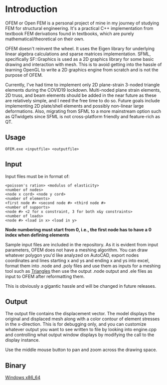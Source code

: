 Introduction
======
OFEM or Open FEM is a personal project of mine in my journey of studying FEM for structural engineering. It's a practical C++ implementation from textbook FEM derivations found in textbooks, which are purely mathematical/theoretical on their own.
 
OFEM doesn't reinvent the wheel. It uses the Eigen library for underlying linear algebra calculations and sparse matrices implementation.
SFML, specifically SF::Graphics is used as a 2D graphics library for some basic drawing and interaction with mesh. This is to avoid getting into the hassle of learning OpenGL to write a 2D graphics engine from scratch and is not the purpose of OFEM.
 
Currently, I've had time to implement only 2D plane-strain 3-noded triangle elements during the COVID19 lockdown. Multi-noded plane strain elements, 2D truss, and beam elements should be added in the near future as these are relatively simple, and I need the free time to do so.
Future goals include implementing 2D plate/shell elements and possibly non-linear large deformations. Also, migrating from SFML to a more mainstream option such as QTwidgets since SFML is not cross-platform friendly and feature-rich as QT.

## Usage
```
OFEM.exe <inputfile> <outputfile>
```
## Input
Input files must be in format of:
```
<poisson's ration> <modulus of elasticity>
<number of nodes>
<node x cord> <node y cord>
<number of elements>
<first node #> <second node #> <third node #>
<number of supports>
<node #> <2 for x constraint, 3 for both x&y constraints>
<number of loads>
<node #> <load in x> <load in y>
```
  
**Node numbering must start from 0, i.e., the first node has to have a 0 index when defining elements**
 
Sample input files are included in the repository. As it is evident from input parameters, OFEM does not have a meshing algorithm. You can draw whatever polygon you'd like analyzed on AutoCAD, export nodes coordinates and lines starting x and ys and ending x and ys into excel, format them into .node and .poly files and use them as inputs for a meshing tool such as [Triangles](https://www.cs.cmu.edu/~quake/triangle.html)
then use the output .node output and .ele files as input to OFEM after reformatting them.
 
This is obviously a gigantic hassle and will be changed in future releases.
## Output
The output file contains the displacement vector. The model displays the original and displaced mesh along with a color contour of element stresses in the x-direction. This is for debugging only, and you can customize whatever output you want to see written to file by looking into engine.cpp and controlling what output window displays by modifying the call to the display instance. 

Use the middle mouse button to pan and zoom across the drawing space.

## Binary
[Windows x86_64](https://github.com/haz93/OFEM/releases/download/0.1/OFEM-0.1-test.zip)
